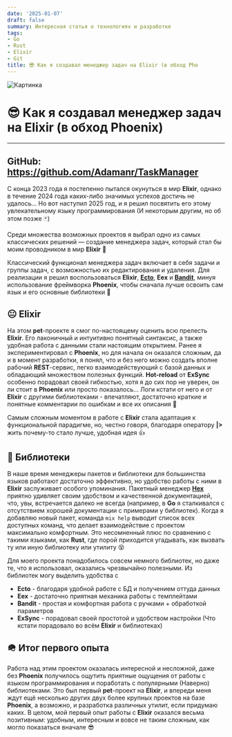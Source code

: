 ```yaml
---
date: '2025-01-07'
draft: false
summary: Интересная статья о технологиях и разработке
tags:
- Go
- Rust
- Elixir
- Git
title: 😎 Как я создавал менеджер задач на Elixir (в обход Pho
---
```


![Картинка](http://localhost:1313/images/posts/image_93.jpg)

# 😎 Как я создавал менеджер задач на Elixir (в обход Phoenix)

----
**GitHub:** https://github.com/Adamanr/TaskManager
----

С конца 2023 года я постепенно пытался окунуться в мир **Elixir**, однако в течение 2024 года каких-либо значимых успехов достичь не удалось... Но вот наступил 2025 год, и я решил посвятить его этому увлекательному языку программирования (И некоторым другим, но об этом позже 🃏)

Среди множества возможных проектов я выбрал одно из самых классических решений — создание менеджера задач, который стал бы моим проводником в мир **Elixir** 🤔

Классический функционал менеджера задач включает в себя задачи и группы задач, с возможностью их редактирования и удаления. Для реализации я решил воспользоваться **Elixir**, [**Ecto**](https://hex.pm/packages/ecto), **Eex** и [**Bandit**](https://hex.pm/packages/bandit), минуя использование фреймворка **Phoenix**, чтобы сначала лучше освоить сам язык и его основные библиотеки 👥

## 😐 **Elixir**
На этом **pet**-проекте я смог по-настоящему оценить всю прелесть **Elixir**. Его лаконичный и интуитивно понятный синтаксис, а также удобная работа с данными стали настоящим открытием. Ранее я экспериментировал с **Phoenix**, но для начала он оказался сложным, да и в момент разработки, я понял, что и без него можно создать вполне рабочий **REST**-сервис, легко взаимодействующий с базой данных и обладающий множеством полезных функций. **Hot-reload** от **ExSync** особенно порадовал своей гибкостью, хотя я до сих пор не уверен, он ли стоит в **Phoenix** или просто показалось... Логи кстати от него и от **Elixir** с другими библиотеками - впечатляют, достаточно краткие и понятные комментарии по ошибкам и все их описания 🕺

Самым сложным моментом в работе с **Elixir** стала адаптация к функциональной парадигме, но, честно говоря, благодаря оператору **|>** жить почему-то стало лучше, удобная идея 👍

## 📖 **Библиотеки**
В наше время менеджеры пакетов и библиотеки для большинства языков работают достаточно эффективно, но удобство работы с ними в **Elixir** заслуживает особого упоминания. Пакетный менеджер [**Hex**](https://hex.pm/) приятно удивляет своим удобством и качественной документацией, что, увы, встречается далеко не всегда (например, в **Go** я сталкивался с отсутствием хорошей документации с примерами у библиотек). Когда я добавляю новый пакет, команда `mix help` выводит список всех доступных команд, что делает взаимодействие с проектом максимально комфортным. Это несомненный плюс по сравнению с такими языками, как **Rust**, где порой приходится угадывать, как вызвать ту или иную библиотеку или утилиту 😵

Для моего проекта понадобилось совсем немного библиотек, но даже те, что я использовал, оказались чрезвычайно полезными. Из библиотек могу выделить удобства с
- **Ecto** - благодаря удобной работе с БД и получением оттуда данных
- **Eex** - достаточно приятная механика работы с темплейтами
- **Bandit**  - простая и комфортная работа с ручками + обработкой параметров
- **ExSync** - порадовал своей простотой и удобством настройки (Что кстати порадовало во всём **Elixir** и библиотеках)

## 🪖 **Итог первого опыта**
Работа над этим проектом оказалась интересной и несложной, даже без **Phoenix** получилось ощутить приятные ощущения от работы с языком программирования и поработать с популярными (Наверно) библиотеками. Это был первый **pet**-проект на **Elixir**, и впереди меня ждут ещё несколько других двух более крупных проектов на базе **Phoenix**, а возможно, и разработка различных утилит, если придумаю каких. В целом, мой первый опыт работы с **Elixir** оказался весьма позитивным: удобным, интересным и вовсе не таким сложным, как могло показаться вначале 😎
